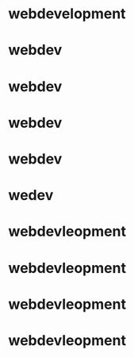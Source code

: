 # webdevelopment
# webdev
# webdev
# webdev
# webdev
# wedev
# webdevleopment
# webdevleopment
# webdevleopment
# webdevleopment
